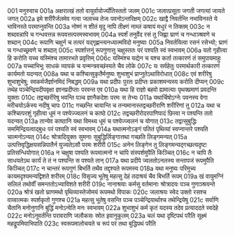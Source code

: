 001  मनुरुवाच
001a अक्षरात्खं ततो वायुर्वायोर्ज्योतिस्ततो जलम्
001c जलात्प्रसूता जगती जगत्यां जायते जगत्
002a इमे शरीरैर्जलमेव गत्वा जलाच्च तेजः पवनोऽन्तरिक्षम्
002c खाद्वै निवर्तन्ति नभाविनस्ते ये भाविनस्ते परमाप्नुवन्ति
003a नोष्णं न शीतं मृदु नापि तीक्ष्णं नाम्लं कषायं मधुरं न तिक्तम्
003c न शब्दवन्नापि च गन्धवत्तन्न रूपवत्तत्परमस्वभावम्
004a स्पर्शं तनुर्वेद रसं तु जिह्वा घ्राणं च गन्धाञ्श्रवणे च शब्दान्
004c रूपाणि चक्षुर्न च तत्परं यद्गृह्णन्त्यनध्यात्मविदो मनुष्याः
005a निवर्तयित्वा रसनं रसेभ्यो; घ्राणं च गन्धाच्छ्रवणे च शब्दात्
005c स्पर्शात्तनुं रूपगुणात्तु चक्षुस्ततः परं पश्यति स्वं स्वभावम्
006a यतो गृहीत्वा हि करोति यच्च यस्मिंश्च तामारभते प्रवृत्तिम्
006c यस्मिंश्च यद्येन च यश्च कर्ता तत्कारणं तं समुपायमाहुः
007a यच्चाभिभूः साधकं व्यापकं च यन्मन्त्रवच्छंस्यते चैव लोके
007c यः सर्वहेतुः परमार्थकारी तत्कारणं कार्यमतो यदन्यत्
008a यथा च कश्चित्सुकृतैर्मनुष्यः शुभाशुभं प्राप्नुतेऽथाविरोधात्
008c एवं शरीरेषु शुभाशुभेषु; स्वकर्मजैर्ज्ञानमिदं निबद्धम्
009a यथा प्रदीपः पुरतः प्रदीप्तः प्रकाशमन्यस्य करोति दीप्यन्
009c तथेह पञ्चेन्द्रियदीपवृक्षा ज्ञानप्रदीप्ताः परवन्त एव
010a यथा हि राज्ञो बहवो ह्यमात्याः पृथक्प्रमाणं प्रवदन्ति युक्ताः
010c तद्वच्छरीरेषु भवन्ति पञ्च ज्ञानैकदेशः परमः स तेभ्यः
011a यथार्चिषोऽग्नेः पवनस्य वेगा मरीचयोऽर्कस्य नदीषु चापः
011c गच्छन्ति चायान्ति च तन्यमानास्तद्वच्छरीराणि शरीरिणां तु
012a यथा च कश्चित्परशुं गृहीत्वा धूमं न पश्येज्ज्वलनं च काष्ठे
012c तद्वच्छरीरोदरपाणिपादं छित्त्वा न पश्यन्ति ततो यदन्यत्
013a तान्येव काष्ठानि यथा विमथ्य धूमं च पश्येज्ज्वलनं च योगात्
013c तद्वत्सुबुद्धिः सममिन्द्रियत्वाद्बुधः परं पश्यति स्वं स्वभावम्
014a यथात्मनोऽङ्गं पतितं पृथिव्यां स्वप्नान्तरे पश्यति चात्मनोऽन्यत्
014c श्रोत्रादियुक्तः सुमनाः सुबुद्धिर्लिङ्गात्तथा गच्छति लिङ्गमन्यत्
015a उत्पत्तिवृद्धिक्षयसन्निपातैर्न युज्यतेऽसौ परमः शरीरी
015c अनेन लिङ्गेन तु लिङ्गमन्यद्गच्छत्यदृष्टः प्रतिसन्धियोगात्
016a न चक्षुषा पश्यति रूपमात्मनो न चापि संस्पर्शमुपैति किञ्चित्
016c न चापि तैः साधयतेऽथ कार्यं ते तं न पश्यन्ति स पश्यते तान्
017a यथा प्रदीपे ज्वलतोऽनलस्य सन्तापजं रूपमुपैति किञ्चित्
017c न चान्तरं रूपगुणं बिभर्ति तथैव तद्दृश्यते रूपमस्य
018a यथा मनुष्यः परिमुच्य कायमदृश्यमन्यद्विशते शरीरम्
018c विसृज्य भूतेषु महत्सु देहं तदाश्रयं चैव बिभर्ति रूपम्
019a खं वायुमग्निं सलिलं तथोर्वीं समन्ततोऽभ्याविशते शरीरी
019c नानाश्रयाः कर्मसु वर्तमानाः श्रोत्रादयः पञ्च गुणाञ्श्रयन्ते
020a श्रोत्रं खतो घ्राणमथो पृथिव्यास्तेजोमयं रूपमथो विपाकः
020c जलाश्रयः स्वेद उक्तो रसश्च वाय्वात्मकः स्पर्शकृतो गुणश्च
021a महत्सु भूतेषु वसन्ति पञ्च पञ्चेन्द्रियार्थाश्च तथेन्द्रियेषु
021c सर्वाणि चैतानि मनोनुगानि बुद्धिं मनोऽन्वेति मनः स्वभावम्
022a शुभाशुभं कर्म कृतं यदस्य तदेव प्रत्याददते स्वदेहे
022c मनोऽनुवर्तन्ति परावराणि जलौकसः स्रोत इवानुकूलम्
023a चलं यथा दृष्टिपथं परैति सूक्ष्मं महद्रूपमिवाभिपाति
023c स्वरूपमालोचयते च रूपं परं तथा बुद्धिपथं परैति

